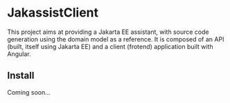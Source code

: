 # JakassistClient

This project aims at providing a Jakarta EE assistant, with source code generation using the domain model as a reference. 
It is composed of an API (built, itself using Jakarta EE) and a client (frotend) application built with Angular.

## Install

Coming soon...
